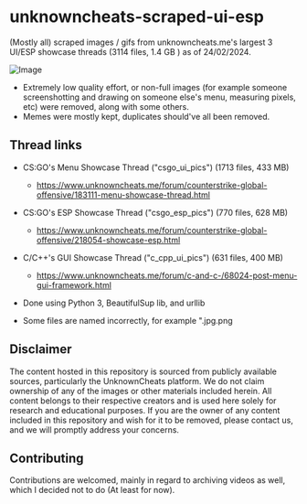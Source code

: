 
# unknowncheats-scraped-ui-esp

(Mostly all) scraped images / gifs from unknowncheats.me's largest 3 UI/ESP showcase threads (3114 files, 1.4 GB ) as of 24/02/2024.

![Image](https://i.imgur.com/t0iU8KP.png)

* Extremely low quality effort, or non-full images (for example someone screenshotting and drawing on someone else's menu, measuring pixels, etc) were removed, along with some others.
* Memes were mostly kept, duplicates should've all been removed. 


## Thread links

- CS:GO's Menu Showcase Thread ("csgo_ui_pics") (1713 files, 433 MB)
    - https://www.unknowncheats.me/forum/counterstrike-global-offensive/183111-menu-showcase-thread.html
- CS:GO's ESP Showcase Thread ("csgo_esp_pics") (770 files, 628 MB)
    - https://www.unknowncheats.me/forum/counterstrike-global-offensive/218054-showcase-esp.html
- C/C++'s GUI Showcase Thread ("c_cpp_ui_pics") (631 files, 400 MB)
    - https://www.unknowncheats.me/forum/c-and-c-/68024-post-menu-gui-framework.html

- Done using Python 3, BeautifulSup lib, and urllib
- Some files are named incorrectly, for example "<filename>.jpg.png 

## Disclaimer

The content hosted in this repository is sourced from publicly available sources, particularly the UnknownCheats platform. We do not claim ownership of any of the images or other materials included herein. All content belongs to their respective creators and is used here solely for research and educational purposes. If you are the owner of any content included in this repository and wish for it to be removed, please contact us, and we will promptly address your concerns.
## Contributing

Contributions are welcomed, mainly in regard to archiving videos as well, which I decided not to do (At least for now).
